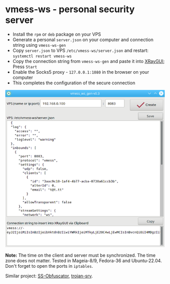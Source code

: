 # vmess-ws - personal security server
+ Install the `rpm` or `deb` package on your VPS
+ Generate a personal `server.json` on your computer and connection string using `vmess-ws-gen`
+ Copy `server.json` to VPS `/etc/vmess-ws/server.json` and restart: `systemctl restart vmess-ws`
+ Copy the connection string from `vmess-ws-gen` and paste it into [XRayGUI](https://github.com/AKotov-dev/XRayGUI); Press `Start`
+ Enable the Socks5 proxy - `127.0.0.1:1080` in the browser on your computer
+ This completes the configuration of the secure connection

![](https://raw.githubusercontent.com/AKotov-dev/vmess-ws/main/ScreenShot4.png)

**Note:** The time on the client and server must be synchronized. The time zone does not matter. Tested in Mageia-8/9, Fedora-36 and Ubuntu-22.04. Don't forget to open the ports in `iptables`.  
  
Similar project: [SS-Obfuscator](https://github.com/AKotov-dev/SS-Obfuscator), [trojan-srv](https://github.com/AKotov-dev/trojan-srv).
